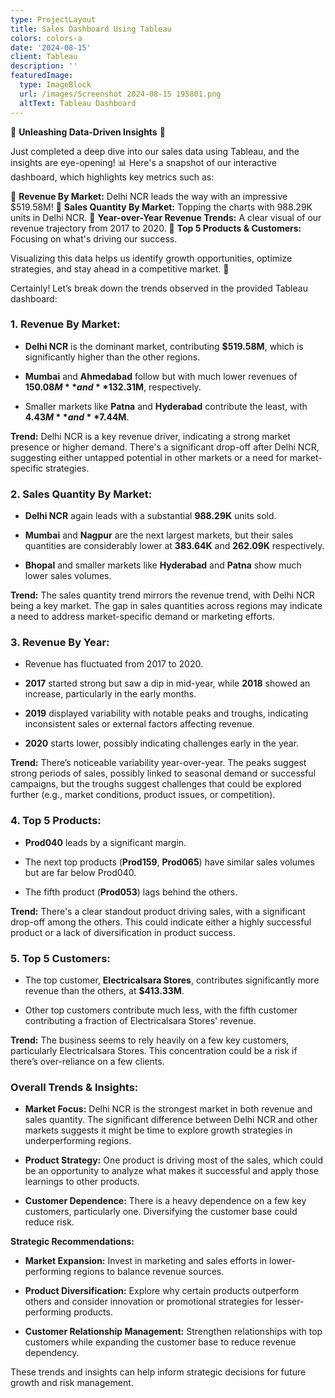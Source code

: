 ```yaml
---
type: ProjectLayout
title: Sales Dashboard Using Tableau
colors: colors-a
date: '2024-08-15'
client: Tableau
description: ''
featuredImage:
  type: ImageBlock
  url: /images/Screenshot 2024-08-15 195801.png
  altText: Tableau Dashboard
---
```

🚀 **Unleashing Data-Driven Insights** 🚀

Just completed a deep dive into our sales data using Tableau, and the insights are eye-opening! 📊 Here's a snapshot of our interactive dashboard, which highlights key metrics such as:

🔹 **Revenue By Market:** Delhi NCR leads the way with an impressive $519.58M!
🔹 **Sales Quantity By Market:** Topping the charts with 988.29K units in Delhi NCR.
🔹 **Year-over-Year Revenue Trends:** A clear visual of our revenue trajectory from 2017 to 2020.
🔹 **Top 5 Products & Customers:** Focusing on what's driving our success.

Visualizing this data helps us identify growth opportunities, optimize strategies, and stay ahead in a competitive market. 🚀



Certainly! Let’s break down the trends observed in the provided Tableau dashboard:

### 1. **Revenue By Market:**

*   **Delhi NCR** is the dominant market, contributing **$519.58M**, which is significantly higher than the other regions.

*   **Mumbai** and **Ahmedabad** follow but with much lower revenues of **$150.08M** and **$132.31M**, respectively.

*   Smaller markets like **Patna** and **Hyderabad** contribute the least, with **$4.43M** and **$7.44M**.

**Trend:** Delhi NCR is a key revenue driver, indicating a strong market presence or higher demand. There's a significant drop-off after Delhi NCR, suggesting either untapped potential in other markets or a need for market-specific strategies.

### 2. **Sales Quantity By Market:**

*   **Delhi NCR** again leads with a substantial **988.29K** units sold.

*   **Mumbai** and **Nagpur** are the next largest markets, but their sales quantities are considerably lower at **383.64K** and **262.09K** respectively.

*   **Bhopal** and smaller markets like **Hyderabad** and **Patna** show much lower sales volumes.

**Trend:** The sales quantity trend mirrors the revenue trend, with Delhi NCR being a key market. The gap in sales quantities across regions may indicate a need to address market-specific demand or marketing efforts.

### 3. **Revenue By Year:**

*   Revenue has fluctuated from 2017 to 2020.

*   **2017** started strong but saw a dip in mid-year, while **2018** showed an increase, particularly in the early months.

*   **2019** displayed variability with notable peaks and troughs, indicating inconsistent sales or external factors affecting revenue.

*   **2020** starts lower, possibly indicating challenges early in the year.

**Trend:** There’s noticeable variability year-over-year. The peaks suggest strong periods of sales, possibly linked to seasonal demand or successful campaigns, but the troughs suggest challenges that could be explored further (e.g., market conditions, product issues, or competition).

### 4. **Top 5 Products:**

*   **Prod040** leads by a significant margin.

*   The next top products (**Prod159**, **Prod065**) have similar sales volumes but are far below Prod040.

*   The fifth product (**Prod053**) lags behind the others.

**Trend:** There's a clear standout product driving sales, with a significant drop-off among the others. This could indicate either a highly successful product or a lack of diversification in product success.

### 5. **Top 5 Customers:**

*   The top customer, **Electricalsara Stores**, contributes significantly more revenue than the others, at **$413.33M**.

*   Other top customers contribute much less, with the fifth customer contributing a fraction of Electricalsara Stores' revenue.

**Trend:** The business seems to rely heavily on a few key customers, particularly Electricalsara Stores. This concentration could be a risk if there’s over-reliance on a few clients.

### **Overall Trends & Insights:**

*   **Market Focus:** Delhi NCR is the strongest market in both revenue and sales quantity. The significant difference between Delhi NCR and other markets suggests it might be time to explore growth strategies in underperforming regions.

*   **Product Strategy:** One product is driving most of the sales, which could be an opportunity to analyze what makes it successful and apply those learnings to other products.

*   **Customer Dependence:** There is a heavy dependence on a few key customers, particularly one. Diversifying the customer base could reduce risk.

**Strategic Recommendations:**

*   **Market Expansion:** Invest in marketing and sales efforts in lower-performing regions to balance revenue sources.

*   **Product Diversification:** Explore why certain products outperform others and consider innovation or promotional strategies for lesser-performing products.

*   **Customer Relationship Management:** Strengthen relationships with top customers while expanding the customer base to reduce revenue dependency.

These trends and insights can help inform strategic decisions for future growth and risk management.
